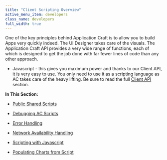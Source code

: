 ```yaml
---
title: "Client Scripting Overview"
active_menu_item: developers
class_name: developers
full_width: true
---
```



One of the key principles behind Application Craft is to allow you to build Apps very quickly indeed. The UI Designer takes care of the visuals. The Application Craft API provides a very wide range of functions, each of which is designed to get the job done with far fewer lines of code than any other approach.

 - Javascript - this gives you maximum power and thanks to our Client API, it is very easy to use. You only need to use it as a scripting language as AC takes care of the heavy lifting. Be sure to read the full [Client API](functions-you-need-a-lot.htm) section.

**In This Section:**

 - [Public Shared Scripts](public-shared-scripts)

 - [Debugging AC Scripts](debugging-ac-scripts/)

 - [Error Handling](error-handling/)

 - [Network Availability Handling](network-availability-handling)

 - [Scripting with Javascript](scripting-with-javascript/)

 - [Populating Charts from Script](populating-charts-from-script)

